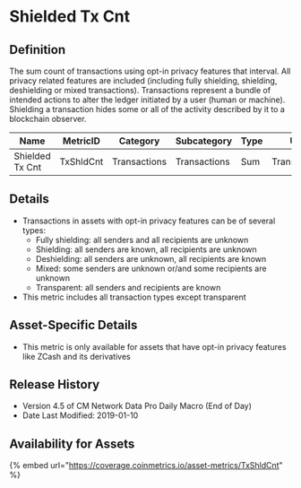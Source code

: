 # Shielded Tx Cnt

## Definition

The sum count of transactions using opt-in privacy features that interval. All privacy related features are included (including fully shielding, shielding, deshielding or mixed transactions). Transactions represent a bundle of intended actions to alter the ledger initiated by a user (human or machine). Shielding a transaction hides some or all of the activity described by it to a blockchain observer.

| Name            | MetricID  | Category     | Subcategory  | Type | Unit         | Interval |
| --------------- | --------- | ------------ | ------------ | ---- | ------------ | -------- |
| Shielded Tx Cnt | TxShldCnt | Transactions | Transactions | Sum  | Transactions | 1 day    |

## Details

* Transactions in assets with opt-in privacy features can be of several types:
  * Fully shielding: all senders and all recipients are unknown
  * Shielding: all senders are known, all recipients are unknown
  * Deshielding: all senders are unknown, all recipients are known
  * Mixed: some senders are unknown or/and some recipients are unknown
  * Transparent: all senders and recipients are known
* This metric includes all transaction types except transparent

## Asset-Specific Details

* This metric is only available for assets that have opt-in privacy features like ZCash and its derivatives

## Release History

* Version 4.5 of CM Network Data Pro Daily Macro (End of Day)
* Date Last Modified: 2019-01-10

## Availability for Assets

{% embed url="https://coverage.coinmetrics.io/asset-metrics/TxShldCnt" %}
